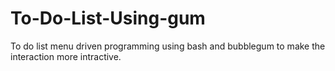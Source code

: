 # To-Do-List-Using-gum
To do list menu driven programming using bash and bubblegum to make the interaction more intractive.
